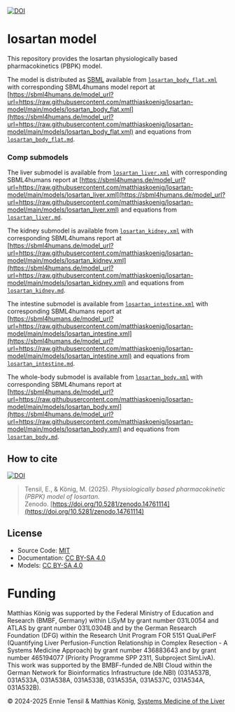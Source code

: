 [![DOI](https://zenodo.org/badge/DOI/10.5281/zenodo.14761114.svg)](https://doi.org/10.5281/zenodo.14761114)

# losartan model
This repository provides the losartan physiologically based pharmacokinetics (PBPK) model.

The model is distributed as [SBML](http://sbml.org) available from [`losartan_body_flat.xml`](./models/losartan_body_flat.xml) with 
corresponding SBML4humans model report at [https://sbml4humans.de/model_url?url=https://raw.githubusercontent.com/matthiaskoenig/losartan-model/main/models/losartan_body_flat.xml](https://sbml4humans.de/model_url?url=https://raw.githubusercontent.com/matthiaskoenig/losartan-model/main/models/losartan_body_flat.xml) and equations from [`losartan_body_flat.md`](./models/losartan_body_flat.md).

### Comp submodels
The liver submodel is available from [`losartan_liver.xml`](./models/losartan_liver.xml) with corresponding SBML4humans report at
[https://sbml4humans.de/model_url?url=https://raw.githubusercontent.com/matthiaskoenig/losartan-model/main/models/losartan_liver.xml](https://sbml4humans.de/model_url?url=https://raw.githubusercontent.com/matthiaskoenig/losartan-model/main/models/losartan_liver.xml) and equations from [`losartan_liver.md`](./models/losartan_liver.md).

The kidney submodel is available from [`losartan_kidney.xml`](./models/losartan_kidney.xml) with corresponding SBML4humans report at
[https://sbml4humans.de/model_url?url=https://raw.githubusercontent.com/matthiaskoenig/losartan-model/main/models/losartan_kidney.xml](https://sbml4humans.de/model_url?url=https://raw.githubusercontent.com/matthiaskoenig/losartan-model/main/models/losartan_kidney.xml) and equations from [`losartan_kidney.md`](./models/losartan_kidney.md).

The intestine submodel is available from [`losartan_intestine.xml`](./models/losartan_intestine.xml) with corresponding SBML4humans report at
[https://sbml4humans.de/model_url?url=https://raw.githubusercontent.com/matthiaskoenig/losartan-model/main/models/losartan_intestine.xml](https://sbml4humans.de/model_url?url=https://raw.githubusercontent.com/matthiaskoenig/losartan-model/main/models/losartan_intestine.xml) and equations from [`losartan_intestine.md`](./models/losartan_intestine.md).

The whole-body submodel is available from [`losartan_body.xml`](./models/losartan_body.xml) with corresponding SBML4humans report at
[https://sbml4humans.de/model_url?url=https://raw.githubusercontent.com/matthiaskoenig/losartan-model/main/models/losartan_body.xml](https://sbml4humans.de/model_url?url=https://raw.githubusercontent.com/matthiaskoenig/losartan-model/main/models/losartan_body.xml) and equations from [`losartan_body.md`](./models/losartan_body.md).

## How to cite
[![DOI](https://zenodo.org/badge/DOI/10.5281/zenodo.14761114.svg)](https://doi.org/10.5281/zenodo.14761114)

> Tensil, E., & König, M. (2025).
> *Physiologically based pharmacokinetic (PBPK) model of losartan.*   
> Zenodo. [https://doi.org/10.5281/zenodo.14761114](https://doi.org/10.5281/zenodo.14761114)

## License

* Source Code: [MIT](https://opensource.org/license/MIT)
* Documentation: [CC BY-SA 4.0](https://creativecommons.org/licenses/by-sa/4.0/)
* Models: [CC BY-SA 4.0](https://creativecommons.org/licenses/by-sa/4.0/)

Funding
=======
Matthias König was supported by the Federal Ministry of Education and Research (BMBF, Germany) within LiSyM by grant number 031L0054 and ATLAS by grant number 031L0304B and by the German Research Foundation (DFG) within the Research Unit Program FOR 5151 QuaLiPerF (Quantifying Liver Perfusion-Function Relationship in Complex Resection - A Systems Medicine Approach) by grant number 436883643 and by grant number 465194077 (Priority Programme SPP 2311, Subproject SimLivA). This work was supported by the BMBF-funded de.NBI Cloud within the German Network for Bioinformatics Infrastructure (de.NBI) (031A537B, 031A533A, 031A538A, 031A533B, 031A535A, 031A537C, 031A534A, 031A532B). 

© 2024-2025 Ennie Tensil & Matthias König, [Systems Medicine of the Liver](https://livermetabolism.com)
